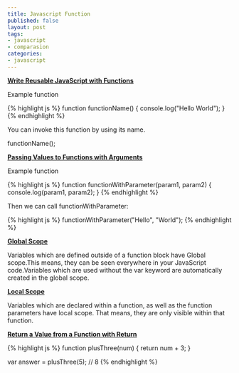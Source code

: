 ```yaml
---
title: Javascript Function
published: false
layout: post
tags:
- javascript
- comparasion
categories:
- javascript
---
```


<b><u>Write Reusable JavaScript with Functions</u></b>

Example function 

{% highlight js %}
function functionName() {
  console.log("Hello World");
}
{% endhighlight %}

You can invoke this function by using its name.

functionName();

<b><u>Passing Values to Functions with Arguments</u></b>

Example function

{% highlight js %}
function functionWithParameter(param1, param2) {
  console.log(param1, param2);
}
{% endhighlight %}

Then we can call functionWithParameter:

{% highlight js %}
functionWithParameter("Hello", "World");
{% endhighlight %}

<b><u>Global Scope</u></b>

Variables which are defined outside of a function block have Global scope.This means, they can be seen everywhere in your JavaScript code.Variables which are used without the var keyword are automatically created in the global scope. 

<b><u>Local Scope</u></b>

Variables which are declared within a function, as well as the function parameters have local scope. That means, they are only visible within that function.

<b><u>Return a Value from a Function with Return</u></b>

{% highlight js %}
function plusThree(num) {
  return num + 3;
}

var answer = plusThree(5); // 8
{% endhighlight %}